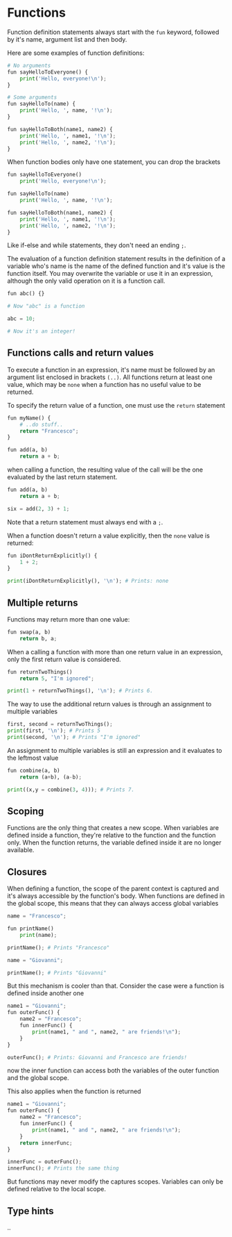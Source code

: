 # Functions
Function definition statements always start with the `fun` keyword, followed by it's name, argument list and then body.

Here are some examples of function definitions:
```py
# No arguments
fun sayHelloToEveryone() {
    print('Hello, everyone!\n');
}

# Some arguments
fun sayHelloTo(name) {
    print('Hello, ', name, '!\n');
}

fun sayHelloToBoth(name1, name2) {
    print('Hello, ', name1, '!\n');
    print('Hello, ', name2, '!\n');
}
```
When function bodies only have one statement, you can drop the brackets
```py
fun sayHelloToEveryone()
    print('Hello, everyone!\n');

fun sayHelloTo(name)
    print('Hello, ', name, '!\n');

fun sayHelloToBoth(name1, name2) {
    print('Hello, ', name1, '!\n');
    print('Hello, ', name2, '!\n');
}
```
Like if-else and while statements, they don't need an ending `;`.

The evaluation of a function definition statement results in the definition of a variable who's name is the name of the defined function and it's value is the function itself. You may overwrite the variable or use it in an expression, although the only valid operation on it is a function call.

```py
fun abc() {}

# Now "abc" is a function

abc = 10;

# Now it's an integer!
```

## Functions calls and return values
To execute a function in an expression, it's name must be followed by an argument list enclosed in brackets `(..)`. All functions return at least one value, which may be `none` when a function has no useful value to be returned.

To specify the return value of a function, one must use the `return` statement
```py
fun myName() {
    # ..do stuff..
    return "Francesco";
}

fun add(a, b)
    return a + b;
```

when calling a function, the resulting value of the call will be the one evaluated by the last return statement.

```py
fun add(a, b)
    return a + b;

six = add(2, 3) + 1; 
```

Note that a return statement must always end with a `;`.

When a function doesn't return a value explicitly, then the `none` value is returned:
```py
fun iDontReturnExplicitly() {
    1 + 2;
}

print(iDontReturnExplicitly(), '\n'); # Prints: none 
```

## Multiple returns
Functions may return more than one value:
```py
fun swap(a, b)
    return b, a;
```

When a calling a function with more than one return value in an expression, only the first return value is considered.

```py
fun returnTwoThings()
    return 5, "I'm ignored";

print(1 + returnTwoThings(), '\n'); # Prints 6.
```

The way to use the additional return values is through an assignment to multiple variables

```py
first, second = returnTwoThings();
print(first, '\n'); # Prints 5
print(second, '\n'); # Prints "I'm ignored"
```

An assignment to multiple variables is still an expression and it evaluates to the leftmost value
```py
fun combine(a, b) 
    return (a+b), (a-b);

print((x,y = combine(3, 4))); # Prints 7.
```

## Scoping
Functions are the only thing that creates a new scope. When variables are defined inside a function, they're relative to the function and the function only. When the function returns, the variable defined inside it are no longer available.

## Closures
When defining a function, the scope of the parent context is captured and it's always accessible by the function's body. When functions are defined in the global scope, this means that they can always access global variables

```py
name = "Francesco";

fun printName()
    print(name);

printName(); # Prints "Francesco"

name = "Giovanni";

printName(); # Prints "Giovanni"
```

But this mechanism is cooler than that. Consider the case were a function is defined inside another one
```py
name1 = "Giovanni";
fun outerFunc() {
    name2 = "Francesco";
    fun innerFunc() {
        print(name1, " and ", name2, " are friends!\n");
    }
}

outerFunc(); # Prints: Giovanni and Francesco are friends!
```
now the inner function can access both the variables of the outer function and the global scope.

This also applies when the function is returned
```py
name1 = "Giovanni";
fun outerFunc() {
    name2 = "Francesco";
    fun innerFunc() {
        print(name1, " and ", name2, " are friends!\n");
    }
    return innerFunc;
}

innerFunc = outerFunc();
innerFunc(); # Prints the same thing
```

But functions may never modify the captures scopes. Variables can only be defined relative to the local scope.

## Type hints
..